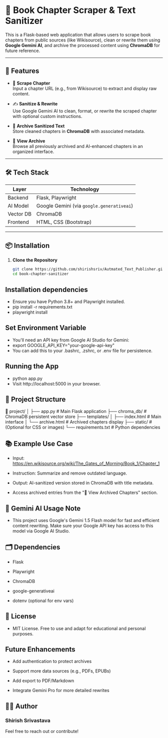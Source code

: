 # 📘 Book Chapter Scraper & Text Sanitizer

This is a Flask-based web application that allows users to scrape book chapters from public sources (like Wikisource), clean or rewrite them using **Google Gemini AI**, and archive the processed content using **ChromaDB** for future reference.

---

## 🚀 Features

- 🔗 **Scrape Chapter**  
  Input a chapter URL (e.g., from Wikisource) to extract and display raw content.

- ✍️ **Sanitize & Rewrite**  
  Use Google Gemini AI to clean, format, or rewrite the scraped chapter with optional custom instructions.

- 💾 **Archive Sanitized Text**  
  Store cleaned chapters in **ChromaDB** with associated metadata.

- 📂 **View Archive**  
  Browse all previously archived and AI-enhanced chapters in an organized interface.

---

## 🛠️ Tech Stack

| Layer        | Technology                |
|--------------|---------------------------|
| Backend      | Flask, Playwright         |
| AI Model     | Google Gemini (via `google.generativeai`) |
| Vector DB    | ChromaDB                  |
| Frontend     | HTML, CSS (Bootstrap)     |

---

## 📦 Installation

1. **Clone the Repository**

   ```bash
   git clone https://github.com/shirishsriv/Autmated_Text_Publisher.git
   cd book-chapter-sanitizer

## Installation dependencies
* Ensure you have Python 3.8+ and Playwright installed.
* pip install -r requirements.txt
* playwright install

## Set Environment Variable
* You'll need an API key from Google AI Studio for Gemini:
* export GOOGLE_API_KEY="your-google-api-key"
* You can add this to your .bashrc, .zshrc, or .env file for persistence.

##  Running the App
* python app.py
* Visit http://localhost:5000 in your browser.

## 🧪 Project Structure
📁 project/
│
├── app.py                 # Main Flask application
├── chroma_db/             # ChromaDB persistent vector store
├── templates/
│   ├── index.html         # Main interface
│   └── archive.html       # Archived chapters display
├── static/                # (Optional for CSS or images)
└── requirements.txt       # Python dependencies

## 📚 Example Use Case
* Input: https://en.wikisource.org/wiki/The_Gates_of_Morning/Book_1/Chapter_1

* Instruction: Summarize and remove outdated language.

* Output: AI-sanitized version stored in ChromaDB with title metadata.

* Access archived entries from the "📂 View Archived Chapters" section.

## 🧠 Gemini AI Usage Note
* This project uses Google's Gemini 1.5 Flash model for fast and efficient content rewriting. Make sure your Google API key has access to this model via Google AI Studio.

## 🗂️ Dependencies
* Flask

* Playwright

* ChromaDB

* google-generativeai

* dotenv (optional for env vars)

## 📄 License
* MIT License. Free to use and adapt for educational and personal purposes.

## Future Enhancements
* Add authentication to protect archives

* Support more data sources (e.g., PDFs, EPUBs)

* Add export to PDF/Markdown

* Integrate Gemini Pro for more detailed rewrites

## 🙋‍♂️ Author

### Shirish Srivastava
Feel free to reach out or contribute!







